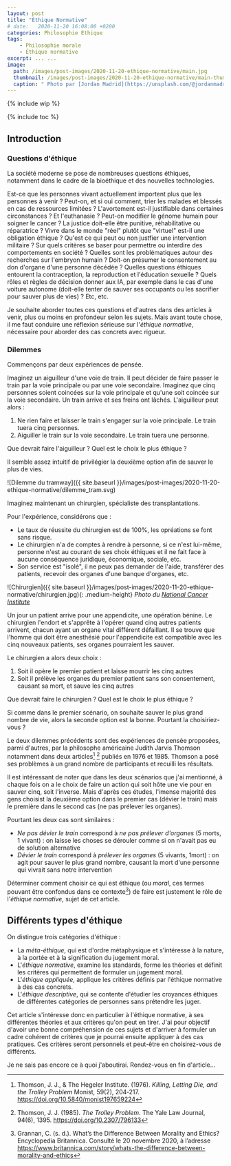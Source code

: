 ```yaml
---
layout: post
title: "Éthique Normative"
# date:   2020-11-20 16:08:00 +0200
categories: Philosophie Ethique
tags:
    - Philosophie morale
    - Éthique normative
excerpt: ... ...
image:
  path: /images/post-images/2020-11-20-ethique-normative/main.jpg
  thumbnail: /images/post-images/2020-11-20-ethique-normative/main-thumb-flat.jpg
  caption: " Photo par [Jordan Madrid](https://unsplash.com/@jordanmadrid)"
---
```


{% include wip %}

{% include toc %}

## Introduction

### Questions d'éthique

La société moderne se pose de nombreuses questions éthiques, notamment dans le cadre de la bioéthique et des nouvelles technologies.

Est-ce que les personnes vivant actuellement importent plus que les personnes à venir ? Peut-on, et si oui comment, trier les malades et blessés en cas de ressources limitées ? L'avortement est-il justifiable dans certaines circonstances ? Et l'euthanasie ? Peut-on modifier le génome humain pour soigner le cancer ? La justice doit-elle être punitive, réhabilitative ou réparatrice ? Vivre dans le monde "réel" plutôt que "virtuel" est-il une obligation éthique ? Qu'est ce qui peut ou non justfier une intervention militaire ? Sur quels critères se baser pour permettre ou interdire des comportements en société ? Quelles sont les problématiques autour des recherches sur l'embryon humain ? Doit-on présumer le consentement au don d'organe d'une personne décédée ? Quelles questions éthiques entourent la contraception, la reproduction et l'éducation sexuelle ? Quels rôles et règles de décision donner aux IA, par exemple dans le cas d'une voiture autonome (doit-elle tenter de sauver ses occupants ou les sacrifier pour sauver plus de vies) ? Etc, etc.

Je souhaite aborder toutes ces questions et d'autres dans des articles à venir, plus ou moins en profondeur selon les sujets. Mais avant toute chose, il me faut conduire une réflexion sérieuse sur l'*éthique normative*, nécessaire pour aborder des cas concrets avec rigueur.

### Dilemmes

Commençons par deux expériences de pensée.

Imaginez un aiguilleur d'une voie de train. Il peut décider de faire passer le train par la voie principale ou par une voie secondaire. Imaginez que cinq personnes soient coincées sur la voie principale et qu'une soit coincée sur la voie secondaire. Un train arrive et ses freins ont lâchés. L'aiguilleur peut alors :

1. Ne rien faire et laisser le train s'engager sur la voie principale. Le train tuera cinq personnes.
2. Aiguiller le train sur la voie secondaire. Le train tuera une personne.

Que devrait faire l'aiguilleur ? Quel est le choix le plus éthique ?

Il semble assez intuitif de privilégier la deuxième option afin de sauver le plus de vies.

![Dilemme du tramway]({{ site.baseurl }}/images/post-images/2020-11-20-ethique-normative/dilemme_tram.svg)

Imaginez maintenant un chirurgien, spécialiste des transplantations.

Pour l'expérience, considérons que  :

* Le taux de réussite du chirurgien est de 100%, les opréations se font sans risque.
* Le chirurgien n'a de comptes à rendre à personne, si ce n'est lui-même, personne n'est au courant de ses choix éthiques et il ne fait face à aucune conséquence juridique, économique, sociale, etc.
* Son service est "isolé", il ne peux pas demander de l'aide, transférer des patients, recevoir des organes d'une banque d'organes, etc.

![Chirurgien]({{ site.baseurl }}/images/post-images/2020-11-20-ethique-normative/chirurgien.jpg){: .medium-height}
*Photo du [National Cancer Institute](https://unsplash.com/@nci)*

Un jour un patient arrive pour une appendicite, une opération bénine. Le chirurgien l'endort et s'apprête à l'opérer quand cinq autres patients arrivent, chacun ayant un organe vital différent défaillant. Il se trouve que l'homme qui doit être anesthésié pour l'appendicite est compatible avec les cinq nouveaux patients, ses organes pourraient les sauver.

Le chirurgien a alors deux choix :

1. Soit il opère le premier patient et laisse mourrir les cinq autres
2. Soit il prélève les organes du premier patient sans son consentement, causant sa mort, et sauve les cinq autres

Que devrait faire le chirurgien ? Quel est le choix le plus éthique ?

Si comme dans le premier scénario, on souhaite sauver le plus grand nombre de vie, alors la seconde option est la bonne. Pourtant la choisiriez-vous ?

Le deux dilemmes précédents sont des expériences de pensée proposées, parmi d'autres, par la philosophe américaine Judith Jarvis Thomson notamment dans deux articles[^thomson_76] [^thomson_85] publiés en 1976 et 1985. Thomson a posé ses problèmes à un grand nombre de participants et recuilli les résultats.

Il est intéressant de noter que dans les deux scénarios que j'ai mentionné, à chaque fois on a le choix de faire un action qui soit hôte une vie pour en sauver cinq, soit l'inverse. Mais d'après ces études, l'imense majorité des gens choisist la deuxième option dans le premier cas (dévier le train) mais le première dans le second cas (ne pas prélever les organes).

Pourtant les deux cas sont similaires :

* *Ne pas dévier le train* correspond à *ne pas prélever d'organes* (5 morts, 1 vivant) : on laisse les choses se dérouler comme si on n'avait pas eu de solution alternative
* *Dévier le train* correspond à *prélever les organes* (5 vivants, 1mort) : on agit pour sauver le plus grand nombre, causant la mort d'une personne qui vivrait sans notre intervention

Déterminer comment choisir ce qui est éthique (ou *moral*, ces termes pouvant être confondus dans ce contexte[^britannica_morality_ethics]) de faire est justement le rôle de l'*éthique normative*, sujet de cet article.

## Différents types d'éthique

On distingue trois catégories d'éthique :

* La *méta-éthique*, qui est d'ordre métaphysique et s'intéresse à la nature, à la portée et à la signification du jugement moral.
* L'*éthique normative*, examine les standards, forme les théories et définit les critères qui permettent de formuler un jugement moral.
* L'*éthique appliquée*, applique les critères définis par l'éthique normative à des cas concrets.
* L'*éthique descriptive*, qui se contente d'étudier les croyances éthiques de différentes catégories de personnes sans prétendre les juger.

Cet article s'intéresse donc en particulier à l'éthique normative, à ses différentes théories et aux critères qu'on peut en tirer. J'ai pour objectif d'avoir une bonne compréhension de ces sujets et d'arriver à formuler un cadre cohérent de critères que je pourrai ensuite appliquer à des cas pratiques. Ces critères seront personnels et peut-être en choisirez-vous de différents.

Je ne sais pas encore ce à quoi j'aboutirai. Rendez-vous en fin d'article...

<!-- Références -->

[^thomson_76]: Thomson, J. J., & The Hegeler Institute. (1976). *Killing, Letting Die, and the Trolley Problem* Monist, 59(2), 204‑217. <https://doi.org/10.5840/monist197659224>

[^thomson_85]: Thomson, J. J. (1985). *The Trolley Problem*. The Yale Law Journal, 94(6), 1395. <https://doi.org/10.2307/796133>

[^britannica_morality_ethics]: Grannan, C. (s. d.). What’s the Difference Between Morality and Ethics? Encyclopedia Britannica. Consulté le 20 novembre 2020, à l’adresse <https://www.britannica.com/story/whats-the-difference-between-morality-and-ethics>
